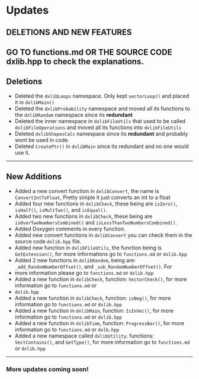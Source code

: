 # Updates

## DELETIONS AND NEW FEATURES
## GO TO **functions.md** OR THE SOURCE CODE **dxlib.hpp** to check the explanations.

## **Deletions**
- Deleted the `dxlibLoops` namespace. Only kept `vectorLoop()` and placed it in `dxlibMain()`
- Deleted the `dxlibProbability` namespace and moved all its functions to the `dxlibRandom` namespace since its **redundant**
- Deleted the inner namespace in `dxlibFileUtils` that used to be called `dxlibFileOperations` and moved all its functions into `dxlibFileUtils`
- Deleted `dxlibShapesCalc` namespace since its **redundant** and probably wont be used in code.
- Deleted `CreatePtr()` in `dxlibMain` since its redundant and no one would use it.

---

## **New Additions**
- Added a new convert function in `dxlibConvert`, the name is `ConvertIntToFloat`, Pretty simple it just converts an int to a float
- Added four new functions in `dxlibCheck`, these being are `isZero()`, `isHalf()`, `isMultTwo()`, and `isEqual()`.
- Added two new functions in `dxlibCheck`, these being are `isOverTwoNumbersCombined()` and `isLessThanTwoNumbersCombined()`.
- Added Doxygen comments in every function.
- Added new convert functions in `dxlibConvert` you can check them in the source code `dxlib.hpp` file.
- Added new function in `dxlibFileUtils`, the function being is `GetExtension()`, for more informations go to `functions.md` or `dxlib.hpp`
- Added 2 new functions in `dxlibRandom`, being are: `_add_RandomNumberOffset()`, and `_sub_RandomNumberOffset()`. For
- more information please go to `functions.md` or `dxlib.hpp`
- Added a new function in `dxlibCheck`, function: `VectorCheck()`, for more information go to `functions.md` or
- `dxlib.hpp`
- Added a new function in `dxlibCheck`, function: `isNeg()`, for more information go to `functions.md` or `dxlib.hpp`
- Added a new function in `dxlibMain`, function: `IsInVec()`, for more information go to `functions.md` or `dxlib.hpp`
- Added a new function in `dxlibTime`, function: `ProgressBar()`, for more information go to `functions.md` or `dxlb.hpp`
- Added a new namespace called `dxlibUtility`. functions: `VectContains()`, and `GetType()`, for more information go to `functions.md`
or `dxlib.hpp`

---

### More updates coming soon!
